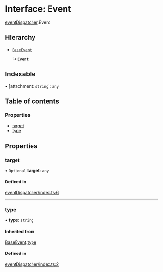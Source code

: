 # Interface: Event

[eventDispatcher](../modules/eventDispatcher.md).Event

## Hierarchy

- [`BaseEvent`](eventDispatcher.BaseEvent.md)

  ↳ **`Event`**

## Indexable

▪ [attachment: `string`]: `any`

## Table of contents

### Properties

- [target](eventDispatcher.Event.md#target)
- [type](eventDispatcher.Event.md#type)

## Properties

### target

• `Optional` **target**: `any`

#### Defined in

[eventDispatcher/index.ts:6](https://github.com/Shiotsukikaedesari/vis-three/blob/f03bb58b/packages/core/eventDispatcher/index.ts#L6)

___

### type

• **type**: `string`

#### Inherited from

[BaseEvent](eventDispatcher.BaseEvent.md).[type](eventDispatcher.BaseEvent.md#type)

#### Defined in

[eventDispatcher/index.ts:2](https://github.com/Shiotsukikaedesari/vis-three/blob/f03bb58b/packages/core/eventDispatcher/index.ts#L2)

